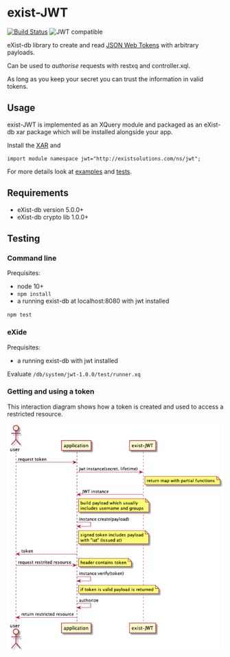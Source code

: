 # exist-JWT

[![Build Status](https://travis-ci.com/eXistSolutions/jwt.svg?token=qmpymKjbSAbb74pPJ4EC&branch=main)](https://travis-ci.com/eXistSolutions/jwt) ![JWT compatible](https://jwt.io/img/badge-compatible.svg)

eXist-db library to create and read [JSON Web Tokens](jwt.io) with arbitrary payloads.

Can be used to _authorise_ requests with restxq and controller.xql.

As long as you keep your secret you can trust the information in valid tokens. 

## Usage

exist-JWT is implemented as an XQuery module and packaged as an eXist-db xar package which will be installed alongside your app.

Install the [XAR](https://github.com/eXistSolutions/jwt/releases/) and

    import module namespace jwt="http://existsolutions.com/ns/jwt";

For more details look at [examples](https://github.com/eXistSolutions/jwt/tree/master/examples) and
[tests](https://github.com/eXistSolutions/jwt/tree/master/test).

## Requirements

- eXist-db version 5.0.0+
- eXist-db crypto lib 1.0.0+

## Testing

### Command line

Prequisites:

- node 10+
- `npm install`
- a running exist-db at localhost:8080 with jwt installed

`npm test`


### eXide

Prequisites:

- a running exist-db with jwt installed

Evaluate `/db/system/jwt-1.0.0/test/runner.xq`

### Getting and using a token

This interaction diagram shows how a token is created and used
to access a restricted resource.

![](doc/interaction_diagram.png?raw=true)